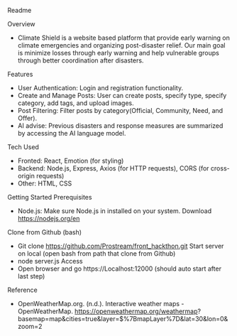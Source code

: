 Readme

Overview
- Climate Shield is a website based platform that provide early warning on climate emergencies and organizing post-disaster relief. Our main goal is minimize losses through early warning and help vulnerable groups through better coordination after disasters.   

Features
- User Authentication: Login and registration functionality.
- Create and Manage Posts: User can create posts, specify type, specify category, add tags, and upload images.
- Post Filtering: Filter posts by category(Official, Community, Need, and Offer).
- AI advise: Previous disasters and response measures are summarized by accessing the AI language model.

Tech Used
- Fronted: React, Emotion (for styling)
- Backend: Node.js, Express, Axios (for HTTP requests), CORS (for cross-origin requests)
- Other: HTML, CSS

Getting Started
Prerequisites
- Node.js: Make sure Node.js in installed on your system. Download https://nodejs.org/en 

Clone from Github (bash)
- Git clone https://github.com/Prostream/front_hackthon.git
Start server on local (open bash from path that clone from Github)
- node server.js 
Access
- Open browser and go https://Localhost:12000 (should auto start after last step)

Reference
- OpenWeatherMap.org. (n.d.). Interactive weather maps - OpenWeatherMap. https://openweathermap.org/weathermap?    
  basemap=map&cities=true&layer=$%7BmapLayer%7D&lat=30&lon=0&zoom=2
